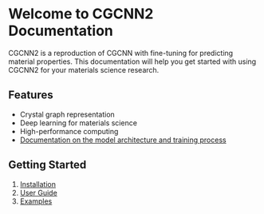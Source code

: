 # Welcome to CGCNN2 Documentation

CGCNN2 is a reproduction of CGCNN with fine-tuning for predicting material properties. This documentation will help you get started with using CGCNN2 for your materials science research.

## Features

- Crystal graph representation
- Deep learning for materials science
- High-performance computing
- [Documentation on the model architecture and training process](cgcnn.md)

## Getting Started

1. [Installation](2_installation.md)
2. [User Guide](3_user_guide.md)
3. [Examples](4_examples.md)
